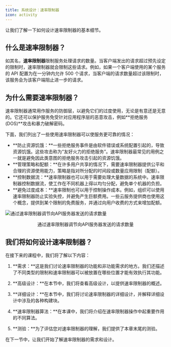 ```yaml
---
title: 系统设计：速率限制器
icon: activity
---
```



让我们了解一下如何设计速率限制器的基本细节。

## 什么是速率限制器？

如其名，**速率限制器**限制服务处理请求的数量。当客户端发出的请求超过预先设定的限制时，速率限制器就会限制这些请求。例如，如果一个客户端使用的某个服务的 API 配置为在一分钟内允许 500 个请求，当客户端的请求数量超过该限制时，该服务会为该客户端阻止进一步的请求。

## 为什么需要速率限制器？

速率限制器通常用作服务的防御层，以避免它们的过度使用，无论是有意还是无意的。它还可以保护服务免受针对应用程序层的恶意攻击，例如**拒绝服务 (DOS)**攻击和暴力破解密码。

下面，我们列出了一些使用速率限制器可以使服务更可靠的情况：

- **防止资源饥饿：**一些拒绝服务事件是由软件错误或系统配置引起的，导致资源饥饿。这些攻击称为“友好火力的拒绝服务”。速率限制器最常见的用例之一就是避免因此类意图的拒绝服务攻击引起的资源饥饿。
- **管理策略和配额：**在许多用户共享的情况下，需要速率限制器提供公平和合理的资源使用能力，策略是指对所分配的时间段或数量应用限制（配额）。
- **控制数据流：**速率限制器也可以用于需要处理大量数据的系统中。速率限制器控制数据流，使工作在不同机器上得以均匀分配，避免单个机器的负担。
- **避免过度成本：**速率限制也可以用于控制操作成本。例如，组织可以使用速率限制器防止实验失控，并避免产生巨额费用。一些云服务提供商也使用这个概念，提供到某个限制的免费服务，并通过向用户收费的方式来增加配额。

![通过速率限制器调节向API服务器发送的请求数量](/img/19-Rate%20Limiter/ThrottlingTheNumberOfRequestsToAPIServers.png)

<center>通过速率限制器调节向API服务器发送的请求数量</center>

## 我们将如何设计速率限制器？

在接下来的课程中，我们将了解以下内容：

1. **需求：**这是我们讨论速率限制器的功能和非功能需求的地方。我们还描述了不同类型的限制和速率限制器可以被放置在哪些位置才能有效执行其功能。

2. **高级设计：**在本节中，我们将查看高级设计，以提供速率限制器的概述。

3. **详细设计：**在本节中，我们将讨论速率限制器的详细设计，并解释详细设计中涉及的各种构建块。

4. **速率限制器算法：**在本课中，我们将介绍在速率限制器操作中起重要作用的不同算法。

5. **测验：**为了评估您对速率限制器的理解，我们提供了本章末尾的测验。

在下一节中，让我们开始了解速率限制器的需求和设计。
